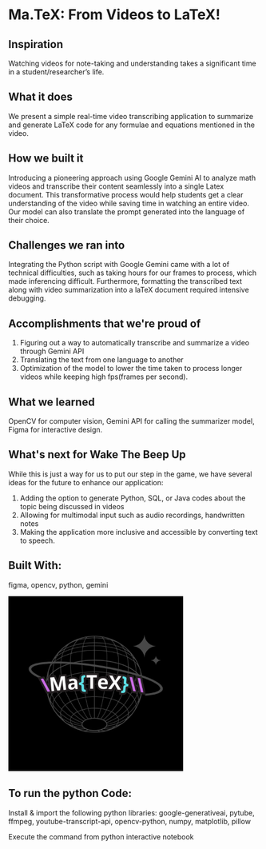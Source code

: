 # Ma.TeX: From Videos to LaTeX!

## Inspiration
Watching videos for note-taking and understanding takes a significant time in a student/researcher’s life.

## What it does
We present a simple real-time video transcribing application to summarize and generate LaTeX code for any formulae and equations mentioned in the video.

## How we built it
Introducing a pioneering approach using Google Gemini AI to analyze math videos and transcribe their content seamlessly into a single Latex document. This transformative process would help students get a clear understanding of the video while saving time in watching an entire video. Our model can also translate the prompt generated into the language of their choice. 

## Challenges we ran into
Integrating the Python script with Google Gemini came with a lot of technical difficulties, such as taking hours for our frames to process, which made inferencing difficult. Furthermore, formatting the transcribed text along with video summarization into a laTeX document required intensive debugging.

## Accomplishments that we're proud of
1. Figuring out a way to automatically transcribe and summarize a video through Gemini API
2. Translating the text from one language to another
3. Optimization of the model to lower the time taken to process longer videos while keeping high fps(frames per second).

## What we learned
OpenCV for computer vision, Gemini API for calling the summarizer model, Figma for interactive design.

## What's next for Wake The Beep Up
While this is just a way for us to put our step in the game, we have several ideas for the future to enhance our application:
1. Adding the option to generate Python, SQL, or Java codes about the topic being discussed in videos
2. Allowing for multimodal input such as audio recordings, handwritten notes
3. Making the application more inclusive and accessible by converting text to speech.

   
## Built With:
figma, opencv, python, gemini

<img src="images/Logo.png" width="350" height=auto>


## To run the python Code:
Install  & import the following python libraries: google-generativeai, pytube, ffmpeg, youtube-transcript-api, opencv-python, numpy, matplotlib, pillow

Execute the command from python interactive notebook
